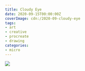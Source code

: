 ```yaml
---
title: Cloudy Eye
date: 2020-09-15T00:00:00Z
coverImage: cdn:/2020-09-cloudy-eye
tags:
- art
- creative
- procreate
- drawing
categories:
- micro
---
```


![](cdn:/2020-09-cloudy-eye?class=fw)
